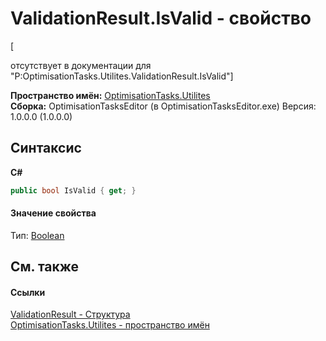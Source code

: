 # ValidationResult.IsValid - свойство
 

\[<summary> отсутствует в документации для "P:OptimisationTasks.Utilites.ValidationResult.IsValid"\]

**Пространство имён:**&nbsp;<a href="N_OptimisationTasks_Utilites">OptimisationTasks.Utilites</a><br />**Сборка:**&nbsp;OptimisationTasksEditor (в OptimisationTasksEditor.exe) Версия: 1.0.0.0 (1.0.0.0)

## Синтаксис

**C#**<br />
``` C#
public bool IsValid { get; }
```


#### Значение свойства
Тип:&nbsp;<a href="http://msdn2.microsoft.com/ru-ru/library/a28wyd50" target="_blank">Boolean</a>

## См. также


#### Ссылки
<a href="T_OptimisationTasks_Utilites_ValidationResult">ValidationResult - Структура</a><br /><a href="N_OptimisationTasks_Utilites">OptimisationTasks.Utilites - пространство имён</a><br />